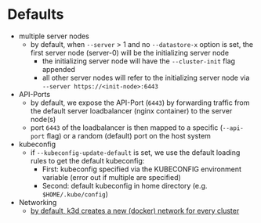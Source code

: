 # Defaults

- multiple server nodes
  - by default, when `--server` > 1 and no `--datastore-x` option is set, the first server node (server-0) will be the initializing server node
    - the initializing server node will have the `--cluster-init` flag appended
    - all other server nodes will refer to the initializing server node via `--server https://<init-node>:6443`
- API-Ports
  - by default, we expose the API-Port (`6443`) by forwarding traffic from the default server loadbalancer (nginx container) to the server node(s)
  - port `6443` of the loadbalancer is then mapped to a specific (`--api-port` flag) or a random (default) port on the host system
- kubeconfig
  - if `--kubeconfig-update-default` is set, we use the default loading rules to get the default kubeconfig:
    - First: kubeconfig specified via the KUBECONFIG environment variable (error out if multiple are specified)
    - Second: default kubeconfig in home directory (e.g. `$HOME/.kube/config`)
- Networking
  - [by default, k3d creates a new (docker) network for every cluster](./networking)
